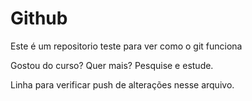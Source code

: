 # Github

Este é um repositorio teste para ver como o git funciona

Gostou do curso? Quer mais? Pesquise e estude.

Linha para verificar push de alterações nesse arquivo.
